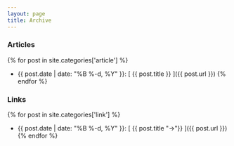 ```yaml
---
layout: page
title: Archive
---
```


<!--# All Posts

{% for post in site.posts %}
  * {{ post.date | date: "%B %-d, %Y" }}: [ {{ post.title }} ]({{ post.url }})
{% endfor %}-->

### Articles
{% for post in site.categories['article'] %}
  * {{ post.date | date: "%B %-d, %Y" }}: [ {{ post.title }} ]({{ post.url }})
{% endfor %}

### Links
{% for post in site.categories['link'] %}
  * {{ post.date | date: "%B %-d, %Y" }}: [ {{ post.title "<span class="link-arrow"></span></a>&rarr;</span>"}} ]({{ post.url }})
{% endfor %}